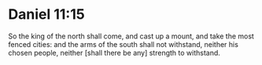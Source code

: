 # Daniel 11:15

So the king of the north shall come, and cast up a mount, and take the most fenced cities: and the arms of the south shall not withstand, neither his chosen people, neither [shall there be any] strength to withstand.